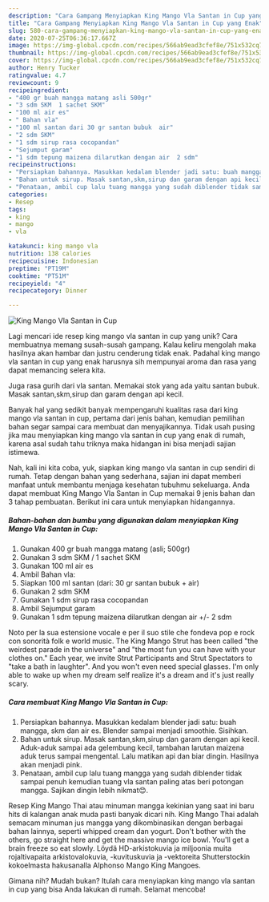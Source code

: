 ```yaml
---
description: "Cara Gampang Menyiapkan King Mango Vla Santan in Cup yang Enak"
title: "Cara Gampang Menyiapkan King Mango Vla Santan in Cup yang Enak"
slug: 580-cara-gampang-menyiapkan-king-mango-vla-santan-in-cup-yang-enak
date: 2020-07-25T06:36:17.667Z
image: https://img-global.cpcdn.com/recipes/566ab9ead3cfef8e/751x532cq70/king-mango-vla-santan-in-cup-foto-resep-utama.jpg
thumbnail: https://img-global.cpcdn.com/recipes/566ab9ead3cfef8e/751x532cq70/king-mango-vla-santan-in-cup-foto-resep-utama.jpg
cover: https://img-global.cpcdn.com/recipes/566ab9ead3cfef8e/751x532cq70/king-mango-vla-santan-in-cup-foto-resep-utama.jpg
author: Henry Tucker
ratingvalue: 4.7
reviewcount: 9
recipeingredient:
- "400 gr buah mangga matang asli 500gr"
- "3 sdm SKM  1 sachet SKM"
- "100 ml air es"
- " Bahan vla"
- "100 ml santan dari 30 gr santan bubuk  air"
- "2 sdm SKM"
- "1 sdm sirup rasa cocopandan"
- "Sejumput garam"
- "1 sdm tepung maizena dilarutkan dengan air  2 sdm"
recipeinstructions:
- "Persiapkan bahannya. Masukkan kedalam blender jadi satu: buah mangga, skm dan air es. Blender sampai menjadi smoothie. Sisihkan."
- "Bahan untuk sirup. Masak santan,skm,sirup dan garam dengan api kecil. Aduk-aduk sampai ada gelembung kecil, tambahan larutan maizena aduk terus sampai mengental. Lalu matikan api dan biar dingin. Hasilnya akan menjadi pink."
- "Penataan, ambil cup lalu tuang mangga yang sudah diblender tidak sampai penuh kemudian tuang vla santan paling atas beri potongan mangga. Sajikan dingin lebih nikmat😊."
categories:
- Resep
tags:
- king
- mango
- vla

katakunci: king mango vla 
nutrition: 138 calories
recipecuisine: Indonesian
preptime: "PT19M"
cooktime: "PT51M"
recipeyield: "4"
recipecategory: Dinner

---
```



![King Mango Vla Santan in Cup](https://img-global.cpcdn.com/recipes/566ab9ead3cfef8e/751x532cq70/king-mango-vla-santan-in-cup-foto-resep-utama.jpg)

Lagi mencari ide resep king mango vla santan in cup yang unik? Cara membuatnya memang susah-susah gampang. Kalau keliru mengolah maka hasilnya akan hambar dan justru cenderung tidak enak. Padahal king mango vla santan in cup yang enak harusnya sih mempunyai aroma dan rasa yang dapat memancing selera kita.

Juga rasa gurih dari vla santan. Memakai stok yang ada yaitu santan bubuk. Masak santan,skm,sirup dan garam dengan api kecil.

Banyak hal yang sedikit banyak mempengaruhi kualitas rasa dari king mango vla santan in cup, pertama dari jenis bahan, kemudian pemilihan bahan segar sampai cara membuat dan menyajikannya. Tidak usah pusing jika mau menyiapkan king mango vla santan in cup yang enak di rumah, karena asal sudah tahu triknya maka hidangan ini bisa menjadi sajian istimewa.


Nah, kali ini kita coba, yuk, siapkan king mango vla santan in cup sendiri di rumah. Tetap dengan bahan yang sederhana, sajian ini dapat memberi manfaat untuk membantu menjaga kesehatan tubuhmu sekeluarga. Anda dapat membuat King Mango Vla Santan in Cup memakai 9 jenis bahan dan 3 tahap pembuatan. Berikut ini cara untuk menyiapkan hidangannya.

<!--inarticleads1-->

##### Bahan-bahan dan bumbu yang digunakan dalam menyiapkan King Mango Vla Santan in Cup:

1. Gunakan 400 gr buah mangga matang (asli; 500gr)
1. Gunakan 3 sdm SKM / 1 sachet SKM
1. Gunakan 100 ml air es
1. Ambil  Bahan vla:
1. Siapkan 100 ml santan (dari: 30 gr santan bubuk + air)
1. Gunakan 2 sdm SKM
1. Gunakan 1 sdm sirup rasa cocopandan
1. Ambil Sejumput garam
1. Gunakan 1 sdm tepung maizena dilarutkan dengan air +/- 2 sdm


Noto per la sua estensione vocale e per il suo stile che fondeva pop e rock con sonorità folk e world music. The King Mango Strut has been called &#34;the weirdest parade in the universe&#34; and &#34;the most fun you can have with your clothes on.&#34; Each year, we invite Strut Participants and Strut Spectators to &#34;take a bath in laughter&#34;. And you won&#39;t even need special glasses. I&#39;m only able to wake up when my dream self realize it&#39;s a dream and it&#39;s just really scary. 

<!--inarticleads2-->

##### Cara membuat King Mango Vla Santan in Cup:

1. Persiapkan bahannya. Masukkan kedalam blender jadi satu: buah mangga, skm dan air es. Blender sampai menjadi smoothie. Sisihkan.
1. Bahan untuk sirup. Masak santan,skm,sirup dan garam dengan api kecil. Aduk-aduk sampai ada gelembung kecil, tambahan larutan maizena aduk terus sampai mengental. Lalu matikan api dan biar dingin. Hasilnya akan menjadi pink.
1. Penataan, ambil cup lalu tuang mangga yang sudah diblender tidak sampai penuh kemudian tuang vla santan paling atas beri potongan mangga. Sajikan dingin lebih nikmat😊.


Resep King Mango Thai atau minuman mangga kekinian yang saat ini baru hits di kalangan anak muda pasti banyak dicari nih. King Mango Thai adalah semacam minuman jus mangga yang dikombinasikan dengan berbagai bahan lainnya, seperti whipped cream dan yogurt. Don&#39;t bother with the others, go straight here and get the massive mango ice bowl. You&#39;ll get a brain freeze so eat slowly. Löydä HD-arkistokuvia ja miljoonia muita rojaltivapaita arkistovalokuvia, -kuvituskuvia ja -vektoreita Shutterstockin kokoelmasta hakusanalla Alphonso Mango King Mangoes. 

Gimana nih? Mudah bukan? Itulah cara menyiapkan king mango vla santan in cup yang bisa Anda lakukan di rumah. Selamat mencoba!

